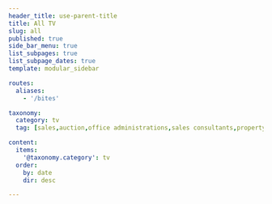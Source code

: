 ```yaml
---
header_title: use-parent-title
title: All TV
slug: all
published: true
side_bar_menu: true
list_subpages: true
list_subpage_dates: true
template: modular_sidebar

routes:
  aliases:
    - '/bites'

taxonomy:
  category: tv
  tag: [sales,auction,office administrations,sales consultants,property managers,property managers,business owners,managers]

content:
  items:
    '@taxonomy.category': tv
  order:
    by: date
    dir: desc

---
```

